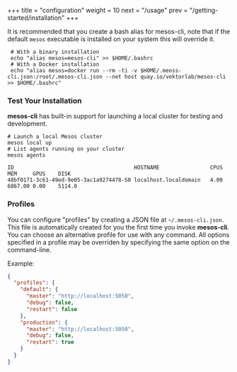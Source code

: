 +++
title = "configuration"
weight = 10
next = "/usage"
prev = "/getting-started/installation"
+++

It is recommended that you create a bash alias for mesos-cli, note that if the default `mesos` executable is installed on your system this will override it.

     # With a binary installation
     echo "alias mesos=mesos-cli" >> $HOME/.bashrc
     # With a Docker installation
     echo "alias mesos=docker run --rm -ti -v $HOME/.meoss-cli.json:/root/.mesos-cli.json --net host quay.io/vektorlab/mesos-cli >> $HOME/.bashrc"


### Test Your Installation

**mesos-cli** has built-in support for launching a local cluster for testing and development.

    # Launch a local Mesos cluster
    mesos local up
    # List agents running on your cluster
    mesos agents

    ID                                     	HOSTNAME             	CPUS	MEM    	GPUS	DISK   
    48bf0171-3c61-49ed-9e05-3ac1a9274478-S0	localhost.localdomain	4.00	6867.00	0.00	5114.0


### Profiles
You can configure "profiles" by creating a JSON file at `~/.mesos-cli.json`. This file is automatically created for you the first time you invoke **mesos-cli**. You can choose an alternative profile for use with any command. All options specified in a profile may be overriden by specifying the same option on the command-line.

Example:

```json
{
  "profiles": {
    "default": {
      "master": "http://localhost:5050",
      "debug": false,
      "restart": false
    },
    "production": {
      "master": "http://localhost:5050",
      "debug": false,
      "restart": true
    }
  }
}
```

